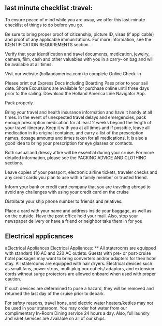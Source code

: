 ## last minute checklist :travel: 
To ensure peace of mind while you are away, we offer this last-minute checklist of things to do before you go.

Be sure to bring proper proof of citizenship, picture ID, visas (if applicable) and proof of any applicable immunizations. For more information, see the IDENTIFICATION REQUIREMENTS section.

Verify that your identification and travel documents, medication, jewelry, camera, film, cash and other valuables with you in a carry- on bag and will be available at all times.

Visit our website (hollandamerica.com) to complete Online Check-in

Please print out Express Docs including Boarding Pass prior to your sail date.
Shore Excursions are available for purchase online until three days prior to the sailing.
Download the Holland America Line Navigator App. 

Pack properly.

Bring your travel and health insurance information and have it handy at all times. In the event of unexpected travel delays and emergencies, pack enough prescription medication for at least 2 weeks beyond the length of your travel itinerary. Keep it with you at all times and if possible, leave all medication in its original container, and carry a list of the prescription names, dosage amounts and times taken for all medications. It is also a good idea to bring your prescription for eye glasses or contacts. 

Both casual and dressy attire will be essential during your cruise. For more detailed information, please see the PACKING ADVICE AND CLOTHING sections.

Leave copies of your passport, electronic airline tickets, traveler checks and any credit cards you plan to use with a family member or trusted friend.

Inform your bank or credit card company that you are traveling abroad to avoid any challenges with using your credit card on the cruise

Distribute your ship phone number to friends and relatives.

Place a card with your name and address inside your baggage, as well as on the outside.
Have the post office hold your mail. Also, stop your newspaper delivery or have a friend or neighbor take them in for you.

## Electrical applicances

àElectrical Appliances
Electrical Appliances: ** All staterooms are equipped with standard 110 AC and 220 AC outlets. Guests with pre- or post-cruise hotel packages may want to bring converters and/or adapters for their hotel stay. All staterooms are equipped with hair dryers. Electrical devices such as small fans, power strips, multi plug box outlets/ adaptors, and extension cords without surge protectors are allowed onboard when used with proper caution.

If such devices are determined to pose a hazard, they will be removed and returned the last day of the cruise prior to debark.

For safety reasons, travel irons, and electric water heaters/kettles may not be used in your stateroom. You may order hot water from our complimentary In-Room Dining service 24 hours a day. Also, full laundry and valet services are available on all of our ships.
